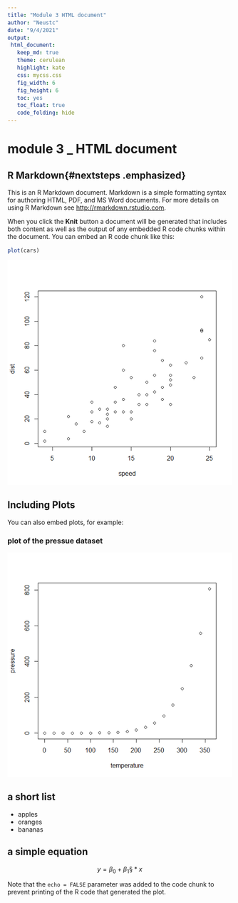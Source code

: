 ```yaml
---
title: "Module 3 HTML document"
author: "Neustc"
date: "9/4/2021"
output: 
 html_document: 
   keep_md: true
   theme: cerulean
   highlight: kate
   css: mycss.css
   fig_width: 6
   fig_height: 6
   toc: yes
   toc_float: true
   code_folding: hide
---
```




# module 3 _ HTML document
## R Markdown{#nextsteps .emphasized}

This is an R Markdown document. Markdown is a simple formatting syntax for authoring HTML, PDF, and MS Word documents. For more details on using R Markdown see <http://rmarkdown.rstudio.com>.

When you click the **Knit** button a document will be generated that includes both content as well as the output of any embedded R code chunks within the document. You can embed an R code chunk like this:


```r
plot(cars)
```

![](index_files/figure-html/cars-1.png)<!-- -->

## Including Plots

You can also embed plots, for example:

### plot of the pressue dataset
![](index_files/figure-html/pressure-1.png)<!-- -->


## a short list
* apples
* oranges
* bananas


## a simple equation
$$ y = \beta_0 + \beta_1§*x $$

Note that the `echo = FALSE` parameter was added to the code chunk to prevent printing of the R code that generated the plot.
